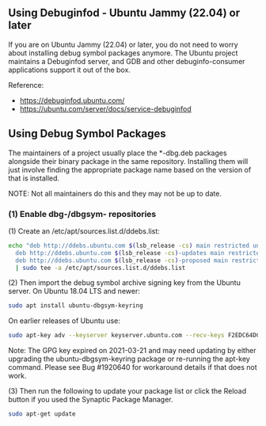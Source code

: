 

## Using Debuginfod - Ubuntu Jammy (22.04) or later

If you are on Ubuntu Jammy (22.04) or later, you do not need to worry about installing debug symbol packages anymore. The Ubuntu project maintains a Debuginfod server, and GDB and other debuginfo-consumer applications support it out of the box.

Reference:
- https://debuginfod.ubuntu.com/
- https://ubuntu.com/server/docs/service-debuginfod


## Using Debug Symbol Packages

The maintainers of a project usually place the *-dbg.deb packages alongside their binary package in the same repository. Installing them will just involve finding the appropriate package name based on the version of that is installed.

NOTE: Not all maintainers do this and they may not be up to date.

### (1) Enable dbg-/dbgsym- repositories

(1) Create an /etc/apt/sources.list.d/ddebs.list:

```sh
echo "deb http://ddebs.ubuntu.com $(lsb_release -cs) main restricted universe multiverse
  deb http://ddebs.ubuntu.com $(lsb_release -cs)-updates main restricted universe multiverse
  deb http://ddebs.ubuntu.com $(lsb_release -cs)-proposed main restricted universe multiverse" \
  | sudo tee -a /etc/apt/sources.list.d/ddebs.list
```

(2) Then import the debug symbol archive signing key from the Ubuntu server. On Ubuntu 18.04 LTS and newer:

```sh
sudo apt install ubuntu-dbgsym-keyring
```

On earlier releases of Ubuntu use:

```sh
sudo apt-key adv --keyserver keyserver.ubuntu.com --recv-keys F2EDC64DC5AEE1F6B9C621F0C8CAB6595FDFF622
```

Note: The GPG key expired on 2021-03-21 and may need updating by either upgrading the ubuntu-dbgsym-keyring package or re-running the apt-key command. Please see Bug #1920640 for workaround details if that does not work.

(3) Then run the following to update your package list or click the Reload button if you used the Synaptic Package Manager.

```sh
sudo apt-get update
```
